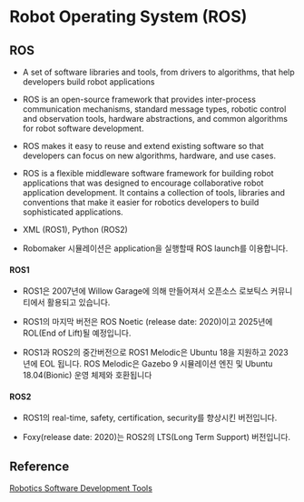 # Robot Operating System (ROS) 

## ROS

- A set of software libraries and tools, from drivers to algorithms, that help developers build robot applications

- ROS is an open-source framework that provides inter-process communication mechanisms, standard message types, robotic control and observation tools, hardware abstractions, and common algorithms for robot software development.

- ROS makes it easy to reuse and extend existing software so that developers can focus on new algorithms, hardware, and use cases.

- ROS is a flexible middleware software framework for building robot applications that was designed to encourage collaborative robot application development. It contains a collection of tools, libraries and conventions that make it easier for robotics developers to build sophisticated applications.

- XML (ROS1), Python (ROS2)
- Robomaker 시뮬레이션은 application을 실행할때 ROS launch를 이용합니다. 

#### ROS1

- ROS1은 2007년에 Willow Garage에 의해 만들어져서 오픈소스 로보틱스 커뮤니티에서 활용되고 있습니다. 

- ROS1의 마지막 버전은 ROS Noetic (release date: 2020)이고 2025년에 ROL(End of Lift)될 예정입니다. 

- ROS1과 ROS2의 중간버전으로 ROS1 Melodic은 Ubuntu 18을 지원하고 2023년에 EOL 됩니다. ROS Melodic은 Gazebo 9 시뮬레이션 엔진 및 Ubuntu 18.04(Bionic) 운영 체제와 호환됩니다

#### ROS2

- ROS1의 real-time, safety, certification, security를 향상시킨 버전입니다. 

- Foxy(release date: 2020)는 ROS2의 LTS(Long Term Support) 버전입니다. 

## Reference

[Robotics Software Development Tools](https://catalog.us-east-1.prod.workshops.aws/workshops/fa208b8e-83d6-4cc1-8356-bfa5b6184fae/en-US/background-resources/robotics-software-development-tools#robot-operating-system-(ros))
